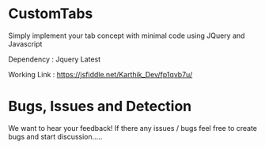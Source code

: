 # CustomTabs
Simply implement your tab concept with minimal code using JQuery and Javascript

Dependency : Jquery Latest

Working Link : https://jsfiddle.net/Karthik_Dev/fp1qvb7u/

# Bugs, Issues and Detection
We want to hear your feedback! If there any issues / bugs feel free to create bugs and start discussion.....
